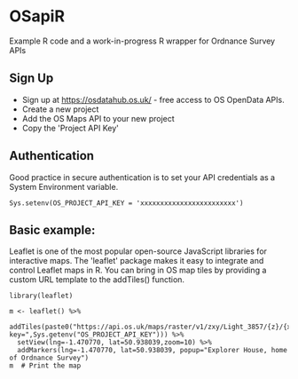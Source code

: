 # OSapiR
Example R code and a work-in-progress R wrapper for Ordnance Survey APIs

## Sign Up
- Sign up at https://osdatahub.os.uk/ - free access to OS OpenData APIs.
- Create a new project 
- Add the OS Maps API to your new project
- Copy the 'Project API Key' 

## Authentication
Good practice in secure authentication is to set your API credentials as a System Environment variable.

`Sys.setenv(OS_PROJECT_API_KEY = 'xxxxxxxxxxxxxxxxxxxxxxxx')`

## Basic example:
Leaflet is one of the most popular open-source JavaScript libraries for interactive maps. 
The 'leaflet' package makes it easy to integrate and control Leaflet maps in R.
You can bring in OS map tiles by providing a custom URL template to the addTiles() function.

```
library(leaflet)

m <- leaflet() %>%
  addTiles(paste0("https://api.os.uk/maps/raster/v1/zxy/Light_3857/{z}/{x}/{y}.png?key=",Sys.getenv("OS_PROJECT_API_KEY"))) %>% 
  setView(lng=-1.470770, lat=50.938039,zoom=10) %>%
  addMarkers(lng=-1.470770, lat=50.938039, popup="Explorer House, home of Ordnance Survey")
m  # Print the map
```
